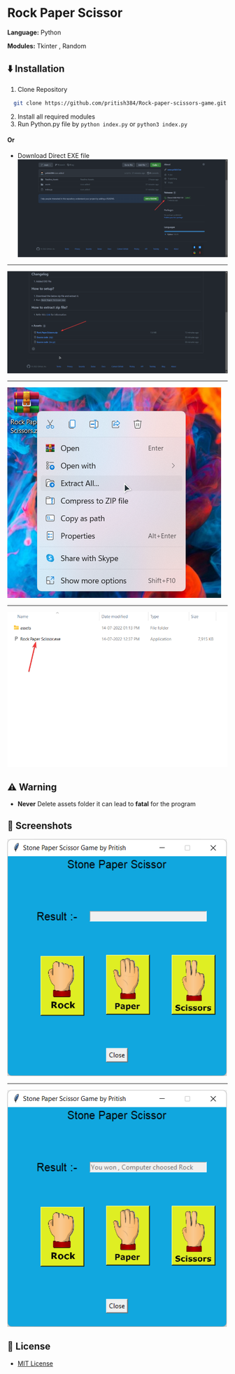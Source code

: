 # Rock Paper Scissor 





**Language:** Python

**Modules:** Tkinter , Random



## ⬇️ Installation

1. Clone Repository

```bash
  git clone https://github.com/pritish384/Rock-paper-scissors-game.git
```
2. Install all required modules
3. Run Python.py file by `python index.py` or `python3 index.py`
#### Or

* Download Direct EXE file
![Settings Window](https://github.com/pritish384/Rock-paper-scissors-game/blob/main/Readme_Assets/Step_1.png?raw=true)
___
![Settings Window](https://github.com/pritish384/Rock-paper-scissors-game/blob/main/Readme_Assets/Step_2.png?raw=true)
___
![Settings Window](https://github.com/pritish384/Rock-paper-scissors-game/blob/main/Readme_Assets/Step_3.png?raw=true)
___
![Settings Window](https://github.com/pritish384/Rock-paper-scissors-game/blob/main/Readme_Assets/Step_4.png?raw=true)

## ⚠️ Warning 
* **Never** Delete assets folder it can lead to **fatal** for the program


## 📸 Screenshots

![Settings Window](https://github.com/pritish384/Rock-paper-scissors-game/blob/main/Readme_Assets/Screenshot_1.png?raw=true)
___
![Settings Window](https://github.com/pritish384/Rock-paper-scissors-game/blob/main/Readme_Assets/Screenshot_2.png?raw=true)

## 📜 License

* [MIT License](https://github.com/pritish384/Rock-paper-scissors-game/blob/main/LICENSE)

